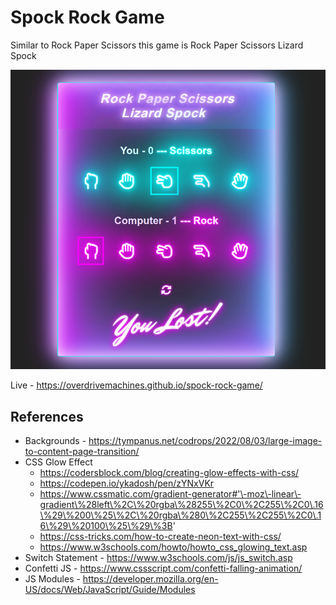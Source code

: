 # Spock Rock Game

Similar to Rock Paper Scissors this game is Rock Paper Scissors Lizard Spock

![Preview](preview.png)

Live - https://overdrivemachines.github.io/spock-rock-game/

## References

- Backgrounds - https://tympanus.net/codrops/2022/08/03/large-image-to-content-page-transition/
- CSS Glow Effect
  - https://codersblock.com/blog/creating-glow-effects-with-css/
  - https://codepen.io/ykadosh/pen/zYNxVKr
  - https://www.cssmatic.com/gradient-generator#'\-moz\-linear\-gradient\%28left\%2C\%20rgba\%28255\%2C0\%2C255\%2C0\.16\%29\%200\%25\%2C\%20rgba\%280\%2C255\%2C255\%2C0\.16\%29\%20100\%25\%29\%3B'
  - https://css-tricks.com/how-to-create-neon-text-with-css/
  - https://www.w3schools.com/howto/howto_css_glowing_text.asp
- Switch Statement - https://www.w3schools.com/js/js_switch.asp
- Confetti JS - https://www.cssscript.com/confetti-falling-animation/
- JS Modules - https://developer.mozilla.org/en-US/docs/Web/JavaScript/Guide/Modules
